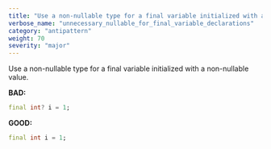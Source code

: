 ```yaml
---
title: "Use a non-nullable type for a final variable initialized with a non-nullable value."
verbose_name: "unnecessary_nullable_for_final_variable_declarations"
category: "antipattern"
weight: 70
severity: "major"
---
```

Use a non-nullable type for a final variable initialized with a non-nullable
value.

**BAD:**
```dart
final int? i = 1;
```

**GOOD:**
```dart
final int i = 1;
```
